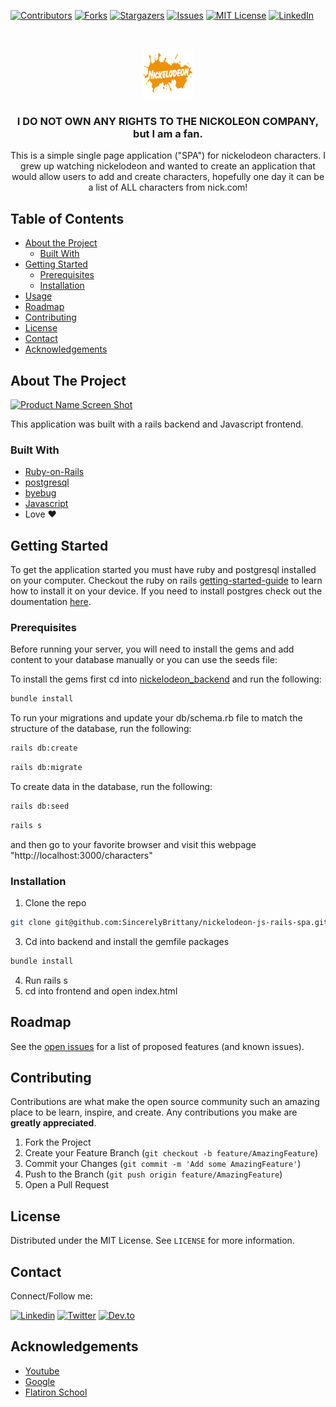 

<!--
*** Thanks for checking out this README Template. If you have a suggestion that would
*** make this better, please fork the repo and create a pull request or simply open
*** an issue with the tag "enhancement".
*** Thanks again! Now go create something AMAZING! :D
-->





<!-- PROJECT SHIELDS -->
<!--
*** I'm using markdown "reference style" links for readability.
*** Reference links are enclosed in brackets [ ] instead of parentheses ( ).
*** See the bottom of this document for the declaration of the reference variables
*** for contributors-url, forks-url, etc. This is an optional, concise syntax you may use.
*** https://www.markdownguide.org/basic-syntax/#reference-style-links
-->
[![Contributors][contributors-shield]][contributors-url]
[![Forks][forks-shield]][forks-url]
[![Stargazers][stars-shield]][stars-url]
[![Issues][issues-shield]][issues-url]
[![MIT License][license-shield]][license-url]
[![LinkedIn][linkedin-shield]][linkedin-url]



<!-- PROJECT LOGO -->
<br />
<p align="center">
  <a href="https://github.com/SincerelyBrittany/nickelodeon-js-rails-spa/blob/master/nickelodeon_frontend/assets/images/Nickelodeon-old-school-nickelodeon-295359_1024_768.jpg">
    <img src="https://github.com/SincerelyBrittany/nickelodeon-js-rails-spa/blob/master/nickelodeon_frontend/assets/images/Nickelodeon-old-school-nickelodeon-295359_1024_768.jpg" alt="Logo" width="80" height="80">
  </a>

  <h3 align="center">I DO NOT OWN ANY RIGHTS TO THE NICKOLEON COMPANY, but I am a fan.</h3>

  <p align="center">
    This is a simple single page application ("SPA") for nickelodeon characters. I grew up watching nickelodeon and wanted to create an application that would allow users to add and create characters, hopefully one day it can be a list of ALL characters from nick.com!
    <br />
    <!-- <a href="https://github.com/othneildrew/Best-README-Template"><strong>Explore the docs »</strong></a>
    <br />
    <br />
    <a href="https://github.com/othneildrew/Best-README-Template">View Demo</a>
    ·
    <a href="https://github.com/SincerelyBrittany/nickelodeon-js-rails-spa/issues">Report Bug</a>
    ·
    <a href="https://github.com/SincerelyBrittany/nickelodeon-js-rails-spa/issues">Request Feature</a> -->
  </p>
</p>



<!-- TABLE OF CONTENTS -->
## Table of Contents

* [About the Project](#about-the-project)
  * [Built With](#built-with)
* [Getting Started](#getting-started)
  * [Prerequisites](#prerequisites)
  * [Installation](#installation)
* [Usage](#usage)
* [Roadmap](#roadmap)
* [Contributing](#contributing)
* [License](#license)
* [Contact](#contact)
* [Acknowledgements](#acknowledgements)



<!-- ABOUT THE PROJECT -->
## About The Project

[![Product Name Screen Shot][product-screenshot]](https://www.nick.com/)

This application was built with a rails backend and Javascript frontend. 

### Built With
* [Ruby-on-Rails](https://guides.rubyonrails.org/)
* [postgresql](https://www.postgresql.org/)
* [byebug](https://rubygems.org/gems/byebug/versions/9.0.6)
* [Javascript](https://developer.mozilla.org/en-US/docs/Web/JavaScript)
*  Love ❤️


<!-- GETTING STARTED -->
## Getting Started

To get the application started you must have ruby and postgresql installed on your computer. Checkout the ruby on rails [getting-started-guide](https://guides.rubyonrails.org/v5.0/getting_started.html) to learn how to install it on your device. If you need to install postgres check out the doumentation [here](https://www.postgresql.org/about/).

### Prerequisites
Before running your server, you will need to install the gems and add content to your database manually or you can use the seeds file:

To install the gems first cd into <a href="https://github.com/SincerelyBrittany/nickelodeon-js-rails-spa/tree/master/nickelodeon_backend"> nickelodeon_backend</a> and run the following:

```sh
bundle install
```

To run your migrations and update your db/schema.rb file to match the structure of the database, run the following:

```sh
rails db:create
```

```sh
rails db:migrate
```

To create data in the database, run the following:
```sh
rails db:seed
```

```sh
rails s
```
and then go to your favorite browser and visit this webpage "http://localhost:3000/characters" 

### Installation

1. Clone the repo
```sh
git clone git@github.com:SincerelyBrittany/nickelodeon-js-rails-spa.git
```
3. Cd into backend and install the gemfile packages
```sh
bundle install
```
4. Run rails s
5. cd into frontend and open index.html


<!-- USAGE EXAMPLES -->
<!-- ## Usage

Use this space to show useful examples of how a project can be used. Additional screenshots, code examples and demos work well in this space. You may also link to more resources.

_For more examples, please refer to the [Documentation](https://example.com)_

 -->

<!-- ROADMAP -->
## Roadmap

See the [open issues](https://github.com/SincerelyBrittany/nickelodeon-js-rails-spa/issues) for a list of proposed features (and known issues).



<!-- CONTRIBUTING -->
## Contributing

Contributions are what make the open source community such an amazing place to be learn, inspire, and create. Any contributions you make are **greatly appreciated**.

1. Fork the Project
2. Create your Feature Branch (`git checkout -b feature/AmazingFeature`)
3. Commit your Changes (`git commit -m 'Add some AmazingFeature'`)
4. Push to the Branch (`git push origin feature/AmazingFeature`)
5. Open a Pull Request

<!-- LICENSE -->
## License

Distributed under the MIT License. See `LICENSE` for more information.

## Contact
Connect/Follow me:

[![Linkedin][linkedin-shield]][linkedin-url]
[![Twitter][twitter-shield]][twitter-url]
[![Dev.to][dev-to-shield]][dev-to-url]


<!-- ACKNOWLEDGEMENTS -->
## Acknowledgements
* [Youtube](https://youtube.com)
* [Google](https://google.com)
* [Flatiron School](https://flatironschool.com/)


<!-- MARKDOWN LINKS & IMAGES -->
<!-- https://www.markdownguide.org/basic-syntax/#reference-style-links -->
[contributors-shield]: https://img.shields.io/github/contributors/SincerelyBrittany/nickelodeon-js-rails-spa.svg?style=flat-square
[contributors-url]: https://github.com/SincerelyBrittany/nickelodeon-js-rails-spa/graphs/contributors
[forks-shield]: https://img.shields.io/github/forks/SincerelyBrittany/nickelodeon-js-rails-spa.svg?style=flat-square
[forks-url]: https://github.com/SincerelyBrittany/nickelodeon-js-rails-spa/network/members
[stars-shield]: https://img.shields.io/github/stars/SincerelyBrittany/nickelodeon-js-rails-spa.svg?style=flat-square
[stars-url]: https://github.com/SincerelyBrittany/nickelodeon-js-rails-spa/stargazers
[issues-shield]: https://img.shields.io/github/issues/SincerelyBrittany/nickelodeon-js-rails-spa.svg?style=flat-square
[issues-url]: https://github.com/SincerelyBrittany/nickelodeon-js-rails-spa/issues
[license-shield]: https://img.shields.io/github/license/SincerelyBrittany/nickelodeon-js-rails-spa.svg?style=flat-square
[license-url]: https://github.com/SincerelyBrittany/nickelodeon-js-rails-spa/blob/master/LICENSE
[linkedin-shield]: https://img.shields.io/badge/-LinkedIn-black.svg?style=flat-square&logo=linkedin&colorB=555
[linkedin-url]: https://www.linkedin.com/in/sincerelybrittany/
[twitter-shield]:https://img.shields.io/twitter/url?style=social&url=https%3A%2F%2Ftwitter.com%2FSincerelyBrittt
[twitter-url]: https://twitter.com/SincerelyBrittt
[dev-to-url]: https://dev.to/sincerelybrittany
[dev-to-shield]:https://img.shields.io/badge/-Dev.to-black.svg?style=flat-square&logo=dev.to&colorB=555
[product-screenshot]: https://github.com/SincerelyBrittany/nickelodeon-js-rails-spa/blob/master/nickelodeon_frontend/assets/images/Sep-16-2020%2017-22-22.gif